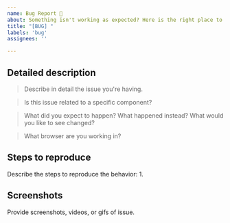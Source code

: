 ```yaml
---
name: Bug Report 🐛
about: Something isn't working as expected? Here is the right place to report. 
title: "[BUG] "
labels: 'bug'
assignees: ''

---
```


## Detailed description
<!-- A clear and concise description of what the bug is -->
> Describe in detail the issue you're having.

> Is this issue related to a specific component?

> What did you expect to happen? What happened instead? What would you like to see changed?

> What browser are you working in?


## Steps to reproduce
Describe the steps to reproduce the behavior: 
1. 

## Screenshots
Provide screenshots, videos, or gifs of issue.
